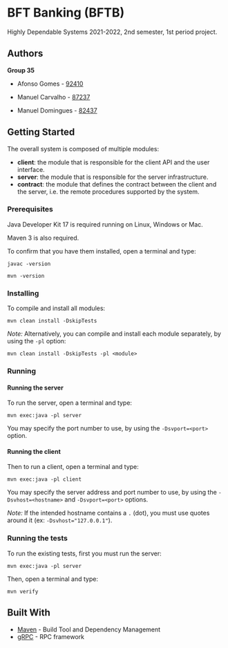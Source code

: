 # BFT Banking (BFTB)

Highly Dependable Systems 2021-2022, 2nd semester, 1st period project.

## Authors

**Group 35**

- Afonso Gomes - [92410](mailto:afonso.gomes@tecnico.ulisboa.pt)

- Manuel Carvalho - [87237](mailto:manuel.g.carvalho@tecnico.ulisboa.pt)

- Manuel Domingues - [82437](mailto:manuel.domingues@tecnico.ulisboa.pt)

## Getting Started

The overall system is composed of multiple modules:

- **client**: the module that is responsible for the client API and the user interface.
- **server**: the module that is responsible for the server infrastructure.
- **contract**: the module that defines the contract between the client and the server, i.e. the remote procedures
  supported by the system.

### Prerequisites

Java Developer Kit 17 is required running on Linux, Windows or Mac.

Maven 3 is also required.

To confirm that you have them installed, open a terminal and type:

```shell
javac -version

mvn -version
```

### Installing

To compile and install all modules:

```shell
mvn clean install -DskipTests
```

*Note:* Alternatively, you can compile and install each module separately, by using the `-pl` option:

```shell
mvn clean install -DskipTests -pl <module>
```

### Running

#### Running the server

To run the server, open a terminal and type:

```shell
mvn exec:java -pl server
```

You may specify the port number to use, by using the `-Dsvport=<port>` option.

#### Running the client

Then to run a client, open a terminal and type:

```shell
mvn exec:java -pl client
```

You may specify the server address and port number to use, by using the `-Dsvhost=<hostname>` and `-Dsvport=<port>`
options.

*Note:* If the intended hostname contains a `.` (dot), you must use quotes around it (ex: `-Dsvhost="127.0.0.1"`).

### Running the tests

To run the existing tests, first you must run the server:

```shell
mvn exec:java -pl server
```

Then, open a terminal and type:

```shell
mvn verify
```

## Built With

* [Maven](https://maven.apache.org/) - Build Tool and Dependency Management
* [gRPC](https://grpc.io/) - RPC framework